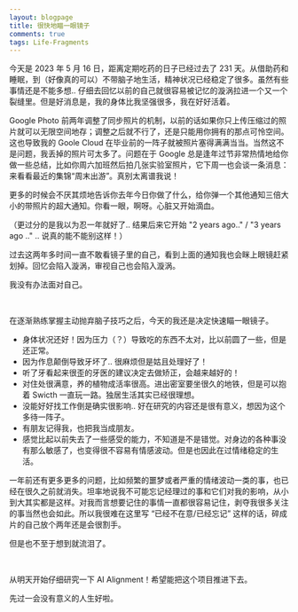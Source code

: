 ```yaml
---
layout: blogpage
title: 很快地瞄一眼镜子
comments: true
tags: Life-Fragments
---
```


今天是 2023 年 5 月 16 日，距离定期吃药的日子已经过去了 231 天。从借助药和睡眠，到（好像真的可以）不带脑子地生活，精神状况已经稳定了很多。虽然有些事情还是不能多想.. 仔细去回忆以前的自己就很容易被记忆的漩涡拉进一个又一个裂缝里。但是好消息是，我的身体比我坚强很多，我在好好活着。

Google Photo 前两年调整了同步照片的机制，以前的话如果你只上传压缩过的照片就可以无限空间地存；调整之后就不行了，还是只能用你拥有的那点可怜空间。这也导致我的 Goole Cloud 在毕业前的一阵子就被照片塞得满满当当。当然这不是问题，我丢掉的照片可太多了。问题在于 Google 总是逢年过节非常热情地给你做一些总结，比如你周六加班然后拍几张实验室照片，它下周一也会谈一条消息：来看看最近的集锦“周末出游”。真别太离谱我说！

更多的时候会不厌其烦地告诉你去年今日你做了什么，给你弹一个其他通知三倍大小的带照片的超大通知。你看一眼，啊呀。心脏又开始滴血。

（更过分的是我以为忍一年就好了.. 结果后来它开始 "2 years ago.." / "3 years ago .." .. 说真的能不能别这样！）

过去这两年多时间一直不敢看镜子里的自己，看到上面的通知我也会眯上眼镜赶紧划掉。回忆会陷入漩涡，审视自己也会陷入漩涡。

我没有办法面对自己。

<br/>

在逐渐熟练掌握主动抛弃脑子技巧之后，今天的我还是决定快速瞄一眼镜子。

- 身体状况还好！因为压力（？）导致吃的东西不太对，比以前圆了一些，但是还正常。
- 因为作息颠倒导致牙坏了.. 很麻烦但是姑且处理好了！
- 听了牙看起来很歪的牙医的建议决定去做矫正，会越来越好的！
- 对住处很满意，养的植物成活率很高。进出密室要坐很久的地铁，但是可以抱着 Swicth 一直玩一路。独居生活其实已经很理想。
- 没能好好找工作倒是确实很影响.. 好在研究的内容还是很有意义，想因为这个多待一阵子。
- 有朋友记得我，也把我当成朋友。
- 感觉比起以前失去了一些感受的能力，不知道是不是错觉。对身边的各种事没有那么敏感了，也变得很不容易有情感波动。但是也因此在过情绪稳定的生活。

一年前还有更多更多的问题，比如频繁的噩梦或者严重的情绪波动一类的事，也已经在很久之前就消失。坦率地说我不可能忘记经理过的事和它们对我的影响，从小到大其实都是这样。对我而言想要记住的事情一直都很容易记住，剥夺我很多关注的事当然也会如此。所以我很难在这里写 “已经不在意/已经忘记” 这样的话，碎成片的自己放个两年还是会很割手。

但是也不至于想到就流泪了。

<br/>

从明天开始仔细研究一下 AI Alignment！希望能把这个项目推进下去。

先过一会没有意义的人生好啦。